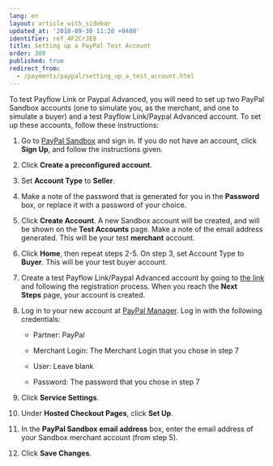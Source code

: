 ```yaml
---
lang: en
layout: article_with_sidebar
updated_at: '2018-09-30 11:28 +0400'
identifier: ref_4F2CrJE8
title: Setting up a PayPal Test Account
order: 300
published: true
redirect_from:
  - /payments/paypal/setting_up_a_test_account.html
---
```

To test Payflow Link or Paypal Advanced, you will need to set up two PayPal Sandbox accounts (one to simulate you, as the merchant, and one to simulate a buyer) and a test Payflow Link/Paypal Advanced account. To set up these accounts, follow these instructions:

1.  Go to [PayPal Sandbox](https://developer.paypal.com/) and sign in. If you do not have an account, click **Sign Up**, and follow the instructions given.

2.  Click **Create a preconfigured account**.

3.  Set **Account Type** to **Seller**.

4.  Make a note of the password that is generated for you in the **Password** box, or replace it with a password of your choice.

5.  Click **Create Account**. A new Sandbox account will be created, and will be shown on the **Test Accounts** page. Make a note of the email address generated. This will be your test **merchant** account.

6.  Click **Home**, then repeat steps 2-5\. On step 3, set Account Type to **Buyer**. This will be your test buyer account.

7.  Create a test Payflow Link/Paypal Advanced account by going to [the link](https://registration.paypal.com/welcomePage.do?producttype=C1&country=US&mode=try) and following the registration process. When you reach the **Next Steps** page, your account is created.

8.  Log in to your new account at [PayPal Manager](https://manager.paypal.com/). Log in with the following credentials:

	*   Partner: PayPal

	*   Merchant Login: The Merchant Login that you chose in step 7

	*   User: Leave blank

	*   Password: The password that you chose in step 7

9.  Click **Service Settings**.

10.  Under **Hosted Checkout Pages**, click **Set Up**.

11.  In the **PayPal Sandbox email address** box, enter the email address of your Sandbox merchant account (from step 5).

12.  Click **Save Changes**.
